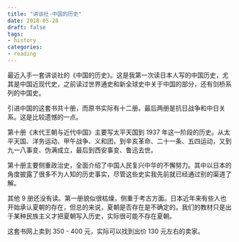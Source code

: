 ```yaml
---
title: "讲谈社-中国的历史"
date: 2018-05-28
draft: false
tags:
- history
categories:
- reading
---
```



最近入手一套讲谈社的《中国的历史》。这是我第一次读日本人写的中国历史，尤其是中国近现代史，之前读过世界通史和新全球史中关于中国的部分，还有剑桥系列的中国史。

引进中国的这套书共十册，而原书实际有十二册。最后两册是抗日战争和中日关系。这是比较遗憾的一点。

第十册《末代王朝与近代中国》主要写太平天国到 1937 年这一阶段的历史。从太平天国、洋务运动、甲午战争、义和团，到辛亥革命、二十一条、五四运动，又到九一八事变、伪满成立，最后到西安事变、鲁迅去世。


第十册主要侧重政治史，全面介绍了中国人民复兴中华的不懈努力。其中以日本的角度披露了很多不为人知的历史事实，尽管这些史实我先前就已经通过别的渠道了解。

其他 9 册还没有读。第一册貌似很枯燥，侧重于考古方面。日本近年来有些人也开始承认夏朝的存在，但总的来说，夏朝是否存在是不确定的。我们的教材只是出于某种民族主义才把夏朝写入历史，实际很可能不存在夏朝。

这套书网上卖到 350 - 400 元，实际可以找到出价 130 元左右的卖家。